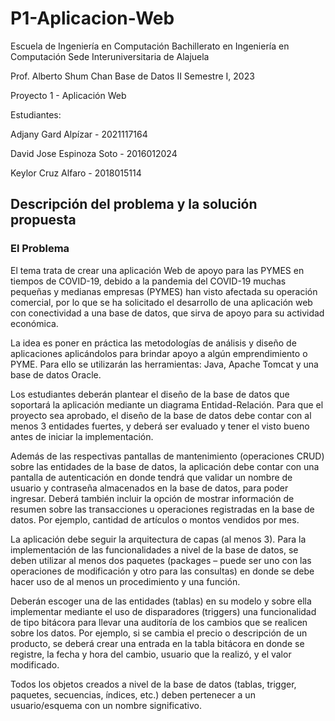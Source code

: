 # P1-Aplicacion-Web

Escuela de Ingeniería en Computación
Bachillerato en Ingeniería en Computación
Sede Interuniversitaria de Alajuela 

Prof. Alberto Shum Chan
Base de Datos II
Semestre I, 2023

Proyecto 1 - Aplicación Web

Estudiantes:

Adjany Gard Alpízar      - 2021117164

David Jose Espinoza Soto - 2016012024

Keylor Cruz Alfaro       - 2018015114

## Descripción del problema y la solución propuesta
### El Problema
El tema trata de crear una aplicación Web de apoyo para las PYMES en tiempos de COVID-19, debido a la pandemia del COVID-19 muchas pequeñas y medianas empresas (PYMES) han visto afectada su operación comercial, por lo que se ha solicitado el desarrollo de una aplicación web con conectividad a una base de datos, que sirva de apoyo para su actividad económica.

La idea es poner en práctica las metodologías de análisis y diseño de aplicaciones aplicándolos para brindar apoyo a algún emprendimiento o PYME. Para ello se utilizarán las herramientas: Java, Apache Tomcat y una base de datos Oracle.

Los estudiantes deberán plantear el diseño de la base de datos que soportará la aplicación mediante un diagrama Entidad-Relación. Para que el proyecto sea aprobado, el diseño de la base de datos debe contar con al menos 3 entidades fuertes, y deberá ser evaluado y tener el visto bueno antes de iniciar la implementación.

Además de las respectivas pantallas de mantenimiento (operaciones CRUD) sobre las entidades de la base de datos, la aplicación debe contar con una pantalla de autenticación en donde tendrá que validar un nombre de usuario y contraseña almacenados en la base de datos, para poder ingresar. 
Deberá también incluir la opción de mostrar información de resumen sobre las transacciones u operaciones registradas en la base de datos. Por ejemplo, cantidad de artículos o montos vendidos por mes.

La aplicación debe seguir la arquitectura de capas (al menos 3). Para la implementación de las funcionalidades a nivel de la base de datos, se deben utilizar al menos dos paquetes (packages – puede ser uno con las operaciones de modificación y otro para las consultas) en donde se debe hacer uso de al menos un procedimiento y una función. 

Deberán escoger una de las entidades (tablas) en su modelo y sobre ella implementar mediante el uso de disparadores (triggers) una funcionalidad de tipo bitácora para llevar una auditoría de los cambios que se realicen sobre los datos. Por ejemplo, si se cambia el precio o descripción de un producto, se deberá crear una entrada en la tabla bitácora en donde se registre, la fecha y hora del cambio, usuario que la realizó, y el valor modificado. 

Todos los objetos creados a nivel de la base de datos (tablas, trigger, paquetes, secuencias, índices, etc.) deben pertenecer a un usuario/esquema con un nombre significativo.
